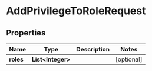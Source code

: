 

# AddPrivilegeToRoleRequest


## Properties

| Name | Type | Description | Notes |
|------------ | ------------- | ------------- | -------------|
|**roles** | **List&lt;Integer&gt;** |  |  [optional] |



